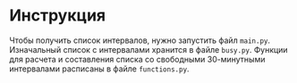 # Инструкция
Чтобы получить список интервалов, нужно запустить файл `main.py`.
Изначальный список с интервалами хранится в файле `busy.py`.
Функции для расчета и составления списка со свободными 30-минутными интервалами расписаны в файле `functions.py`.